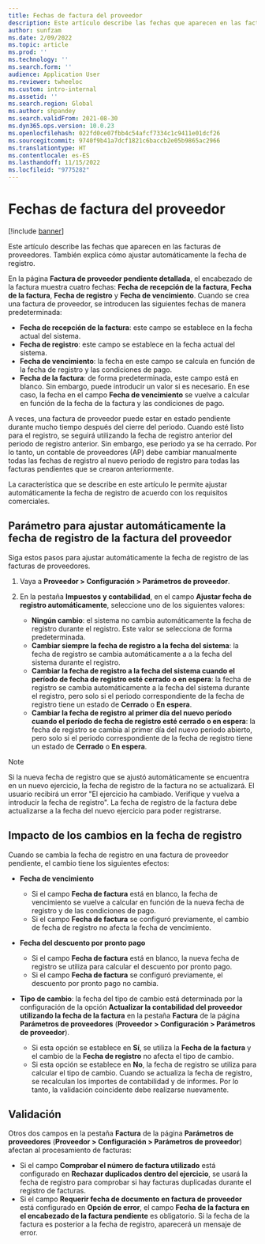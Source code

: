 ```yaml
---
title: Fechas de factura del proveedor
description: Este artículo describe las fechas que aparecen en las facturas de proveedores. También explica cómo ajustar automáticamente la fecha de registro.
author: sunfzam
ms.date: 2/09/2022
ms.topic: article
ms.prod: ''
ms.technology: ''
ms.search.form: ''
audience: Application User
ms.reviewer: twheeloc
ms.custom: intro-internal
ms.assetid: ''
ms.search.region: Global
ms.author: shpandey
ms.search.validFrom: 2021-08-30
ms.dyn365.ops.version: 10.0.23
ms.openlocfilehash: 022fd0ce07fbb4c54afcf7334c1c9411e01dcf26
ms.sourcegitcommit: 9740f9b41a7dcf1821c6baccb2e05b9865ac2966
ms.translationtype: HT
ms.contentlocale: es-ES
ms.lasthandoff: 11/15/2022
ms.locfileid: "9775282"
---
```

# <a name="vendor-invoice-dates"></a>Fechas de factura del proveedor

[!include [banner](../includes/banner.md)]

Este artículo describe las fechas que aparecen en las facturas de proveedores. También explica cómo ajustar automáticamente la fecha de registro.

En la página **Factura de proveedor pendiente detallada**, el encabezado de la factura muestra cuatro fechas: **Fecha de recepción de la factura**, **Fecha de la factura**, **Fecha de registro** y **Fecha de vencimiento**. Cuando se crea una factura de proveedor, se introducen las siguientes fechas de manera predeterminada:

- **Fecha de recepción de la factura**: este campo se establece en la fecha actual del sistema.
- **Fecha de registro**: este campo se establece en la fecha actual del sistema. 
- **Fecha de vencimiento**: la fecha en este campo se calcula en función de la fecha de registro y las condiciones de pago.
- **Fecha de la factura**: de forma predeterminada, este campo está en blanco. Sin embargo, puede introducir un valor si es necesario. En ese caso, la fecha en el campo **Fecha de vencimiento** se vuelve a calcular en función de la fecha de la factura y las condiciones de pago.

A veces, una factura de proveedor puede estar en estado pendiente durante mucho tiempo después del cierre del periodo. Cuando esté listo para el registro, se seguirá utilizando la fecha de registro anterior del periodo de registro anterior. Sin embargo, ese periodo ya se ha cerrado. Por lo tanto, un contable de proveedores (AP) debe cambiar manualmente todas las fechas de registro al nuevo periodo de registro para todas las facturas pendientes que se crearon anteriormente.

La característica que se describe en este artículo le permite ajustar automáticamente la fecha de registro de acuerdo con los requisitos comerciales.

## <a name="parameter-for-automatically-adjusting-the-vendor-invoice-posting-date"></a>Parámetro para ajustar automáticamente la fecha de registro de la factura del proveedor

Siga estos pasos para ajustar automáticamente la fecha de registro de las facturas de proveedores.

1.  Vaya a **Proveedor \> Configuración \> Parámetros de proveedor**.
2.  En la pestaña **Impuestos y contabilidad**, en el campo **Ajustar fecha de registro automáticamente**, seleccione uno de los siguientes valores:

    - **Ningún cambio**: el sistema no cambia automáticamente la fecha de registro durante el registro. Este valor se selecciona de forma predeterminada.
    - **Cambiar siempre la fecha de registro a la fecha del sistema**: la fecha de registro se cambia automáticamente a a la fecha del sistema durante el registro.
    - **Cambiar la fecha de registro a la fecha del sistema cuando el período de fecha de registro esté cerrado o en espera**: la fecha de registro se cambia automáticamente a la fecha del sistema durante el registro, pero solo si el periodo correspondiente de la fecha de registro tiene un estado de **Cerrado** o **En espera**.
    - **Cambiar la fecha de registro al primer día del nuevo período cuando el período de fecha de registro esté cerrado o en espera**: la fecha de registro se cambia al primer día del nuevo periodo abierto, pero solo si el periodo correspondiente de la fecha de registro tiene un estado de **Cerrado** o **En espera**.

> [!NOTE]
> Si la nueva fecha de registro que se ajustó automáticamente se encuentra en un nuevo ejercicio, la fecha de registro de la factura no se actualizará. El usuario recibirá un error "El ejercicio ha cambiado. Verifique y vuelva a introducir la fecha de registro". La fecha de registro de la factura debe actualizarse a la fecha del nuevo ejercicio para poder registrarse.

## <a name="impact-of-posting-date-changes"></a>Impacto de los cambios en la fecha de registro

Cuando se cambia la fecha de registro en una factura de proveedor pendiente, el cambio tiene los siguientes efectos:

- **Fecha de vencimiento**

    - Si el campo **Fecha de factura** está en blanco, la fecha de vencimiento se vuelve a calcular en función de la nueva fecha de registro y de las condiciones de pago.
    - Si el campo **Fecha de factura** se configuró previamente, el cambio de fecha de registro no afecta la fecha de vencimiento.

- **Fecha del descuento por pronto pago**

    - Si el campo **Fecha de factura** está en blanco, la nueva fecha de registro se utiliza para calcular el descuento por pronto pago.
    - Si el campo **Fecha de factura** se configuró previamente, el descuento por pronto pago no cambia.

- **Tipo de cambio**: la fecha del tipo de cambio está determinada por la configuración de la opción **Actualizar la contabilidad del proveedor utilizando la fecha de la factura** en la pestaña **Factura** de la página **Parámetros de proveedores** (**Proveedor \> Configuración \> Parámetros de proveedor**).

    - Si esta opción se establece en **Sí**, se utiliza la **Fecha de la factura** y el cambio de la **Fecha de registro** no afecta el tipo de cambio.
    - Si esta opción se establece en **No**, la fecha de registro se utiliza para calcular el tipo de cambio. Cuando se actualiza la fecha de registro, se recalculan los importes de contabilidad y de informes. Por lo tanto, la validación coincidente debe realizarse nuevamente.

## <a name="validation"></a>Validación

Otros dos campos en la pestaña **Factura** de la página **Parámetros de proveedores** (**Proveedor \> Configuración \> Parámetros de proveedor**) afectan al procesamiento de facturas:

- Si el campo **Comprobar el número de factura utilizado** está configurado en **Rechazar duplicados dentro del ejercicio**, se usará la fecha de registro para comprobar si hay facturas duplicadas durante el registro de facturas.
- Si el campo **Requerir fecha de documento en factura de proveedor** está configurado en **Opción de error**, el campo **Fecha de la factura en el encabezado de la factura pendiente** es obligatorio. Si la fecha de la factura es posterior a la fecha de registro, aparecerá un mensaje de error.
